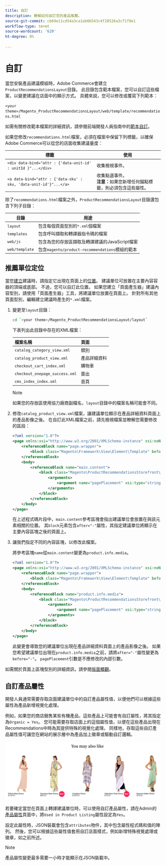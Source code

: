 ```yaml
---
title: 自訂
description: 瞭解如何自訂您的產品推薦。
source-git-commit: cb69e11cd54a3ca1ab66543c4f28526a3cf1f9e1
workflow-type: tm+mt
source-wordcount: '620'
ht-degree: 0%

---
```


# 自訂

當您安裝產品建議模組時，Adobe Commerce會建立`ProductRecommendationsLayout`目錄。 此目錄包含範本檔案，您可以自訂這些檔案，以變更建議在店面中的顯示方式。 具體來說，您可以修改或覆寫下列範本：

`<your theme>/Magento_ProductRecommendationsLayout/web/template/recommendations.html`

如需有關修改範本檔案的詳細資訊，請參閱前端開發人員指南中的[範本自訂](https://developer.adobe.com/commerce/frontend-core/guide/templates/walkthrough/)。

如果您修改`recommendations.html`檔案，必須在檔案中保留下列標籤，以確保Adobe Commerce可以從您的店面收集建議量度：

| 標籤 | 使用 |
|---|---|
| `<div data-bind="attr : {'data-unit-id' : unitId }"...</div>` | 收集檢視事件。 |
| `<a data-bind="attr : {'data-sku' : sku, 'data-unit-id'}"...</a>` | 收集點選事件。 <br/>**注意：**&#x200B;如果您新增任何錨點標籤，則必須包含這些屬性。 |

除了`recommendations.html`檔案之外，`ProductRecommendationsLayout`目錄還包含下列子目錄：

| 目錄 | 用途 |
|---|---|
| `layout` | 包含每個頁面型別的`*.xml`個檔案 |
| `templates` | 包含呼叫擷取和轉譯器指令碼的檔案 |
| `web/js` | 包含為您的存放區擷取及轉譯建議的JavaScript檔案 |
| `web/template` | 包含`magento/product-recommendations`模組的範本 |

## 推薦單位定位

當您[建立](create.md)建議時，請指定它出現在頁面上的[位置](placement.md)。 建議單位可放置在主要內容容器的頂端或底部。 不過，您可以自訂此位置。 如果您建立「頁面產生器」建議內容型別，請使用「頁面產生器」工具，將建議單位放置在頁面上。 針對所有其他頁面型別，編輯建立建議時產生的`*.xml`檔案。

1. 變更至`layout`目錄：

   ```bash
   cd `<your theme>/Magento_ProductRecommendationsLayout/layout`
   ```

   下表列出此目錄中存在的XML檔案：

   | 檔案名稱 | 頁面 |
   |---|---|
   | `catalog_category_view.xml` | 類別 |
   | `catalog_product_view.xml` | 產品詳細資料 |
   | `checkout_cart_index.xml` | 購物車 |
   | `checkout_onepage_success.xml` | 簽出 |
   | `cms_index_index.xml` | 首頁 |

   >[!NOTE]
   >
   >如果您的存放區使用協力廠商副檔名，`layout`目錄中的檔案名稱可能會不同。

1. 修改`catalog_product_view.xml`檔案，讓建議單位顯示在產品詳細資料頁面上的產品影像之後。 在自訂此XML檔案之前，請先檢視檔案並瞭解您需要修改的區段：

   ```xml
   <?xml version="1.0"?>
   <page xmlns:xsi="http://www.w3.org/2001/XMLSchema-instance" xsi:noNamespaceSchemaLocation="urn:magento:framework:View/Layout/etc/page_configuration.xsd">
       <referenceBlock name="page.wrapper">
           <block class="Magento\Framework\View\Element\Template" before="-" name="product_recommendations_fetcher" template="Magento_ProductRecommendationsStorefront::fetcher.phtml" />
       </referenceBlock>
       <body>
           <referenceBlock name="main.content">
               <block class="Magento\ProductRecommendationsStorefront\Block\Renderer" after="-" name="product_recommendations_product_below_content" template="Magento_ProductRecommendationsStorefront::renderer.phtml">
                   <arguments>
                       <argument name="pagePlacement" xsi:type="string">below-main-content</argument>
                   </arguments>
               </block>
           </referenceBlock>
       </body>
   </page>
   ```

   在上述程式碼片段中，`main.content`參考區塊會指出建議單位會放置在與該元素相關的位置。 其`block`元素包含`after="-"`屬性，其指定建議單位將顯示在主要內容區塊之後的頁面上。

1. 讓我們指定不同的內容區塊，以修改此檔案。

   將參考區塊`name`從`main.content`變更為`product.info.media`。

   ```xml
   <?xml version="1.0"?>
   <page xmlns:xsi="http://www.w3.org/2001/XMLSchema-instance" xsi:noNamespaceSchemaLocation="urn:magento:framework:View/Layout/etc/page_configuration.xsd">
       <referenceBlock name="page.wrapper">
           <block class="Magento\Framework\View\Element\Template" before="-" name="product_recommendations_fetcher" template="Magento_ProductRecommendationsStorefront::fetcher.phtml" />
       </referenceBlock>
       <body>
           <referenceBlock name="product.info.media">
               <block class="Magento\ProductRecommendationsStorefront\Block\Renderer" after="-" name="product_recommendations_product_below_content" template="Magento_ProductRecommendationsStorefront::renderer.phtml">
                   <arguments>
                       <argument name="pagePlacement" xsi:type="string">below-main-content</argument>
                   </arguments>
               </block>
           </referenceBlock>
       </body>
   </page>
   ```

   此變更會導致您的建議單位出現在產品詳細資料頁面上的產品影像之後。 如果您希望建議單位出現在`product.info.media`之前，請將`after="-"`屬性變更為`before="-"`。 `pagePlacement`引數是不應修改的內部引數。

如需關於頁面上區塊型別的詳細資訊，請參閱[版面概觀](https://developer.adobe.com/commerce/frontend-core/guide/layouts/)。

## 自訂產品屬性

開發人員通常需要存取店面建議單位中的自訂產品屬性值，以便他們可以根據這些屬性為產品新增視覺化處理。

例如，如果您的商店銷售某些有機產品，這些產品上可能會有自訂屬性，將其指定為`Organic = Yes`。 您可能需要存取店面上的這個屬性值，以便在這些產品出現在Recommendations中時為其提供特殊的視覺化處理。 同樣地，存取這些自訂產品屬性值可讓您在網站的展示層中為產品加上徽章或驅動自訂邏輯。

![新增徽章](assets/unit-custom.png)

若要確定當您在頁面上轉譯建議單位時，可以使用自訂產品屬性，請在Admin的[產品屬性](https://experienceleague.adobe.com/docs/commerce-admin/catalog/product-attributes/create/attribute-product-create.html?lang=zh-Hant)頁面中，將`Used in Product Listing`屬性設定為`Yes`。

設定此屬性時，JSON裝載會包含`attributes`物件，其中包含屬性程式碼和值的陣列。 然後，您可以根據這些屬性值套用自訂店面樣式，例如新增特殊視覺處理或徽章，如之前所述。

>[!NOTE]
>
>產品屬性變更最多需要一小時才能顯示在JSON裝載中。
